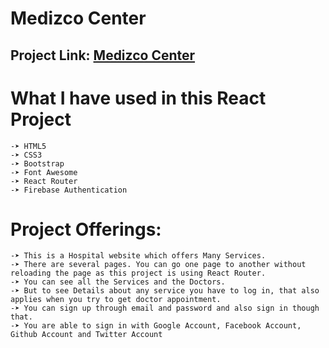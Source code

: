 # Medizco Center

## Project Link: [Medizco Center](https://medizco-center.netlify.app/home)

# What I have used in this React Project
	-➤ HTML5
	-➤ CSS3
	-➤ Bootstrap
	-➤ Font Awesome
    -➤ React Router
    -➤ Firebase Authentication

# Project Offerings:
	-➤ This is a Hospital website which offers Many Services.
	-➤ There are several pages. You can go one page to another without reloading the page as this project is using React Router.
	-➤ You can see all the Services and the Doctors.
    -➤ But to see Details about any service you have to log in, that also applies when you try to get doctor appointment.
    -➤ You can sign up through email and password and also sign in though that.
    -➤ You are able to sign in with Google Account, Facebook Account, Github Account and Twitter Account